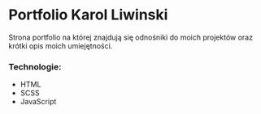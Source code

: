 # Portfolio Karol Liwinski

Strona portfolio na której znajdują się odnośniki do moich projektów oraz krótki opis moich umiejętności.

### Technologie:
- HTML
- SCSS
- JavaScript

